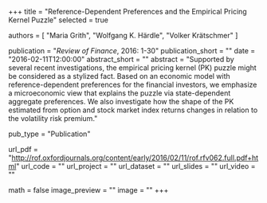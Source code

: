 +++
title = "Reference-Dependent Preferences and the Empirical Pricing Kernel Puzzle"
selected = true

authors = [
  "Maria Grith",
  "Wolfgang K. Härdle",
  "Volker Krätschmer"
]

publication = "*Review of Finance*, 2016: 1-30"
publication_short = ""
date = "2016-02-11T12:00:00"
abstract_short = ""
abstract = "Supported by several recent investigations, the empirical pricing kernel (PK) puzzle might be considered as a stylized fact. Based on an economic model with reference-dependent preferences for the financial investors, we emphasize a microeconomic view that explains the puzzle via state-dependent aggregate preferences. We also investigate how the shape of the PK estimated from option and stock market index returns changes in relation to the volatility risk premium."

pub_type = "Publication"

url_pdf = "http://rof.oxfordjournals.org/content/early/2016/02/11/rof.rfv062.full.pdf+html"
url_code = ""
url_project = ""
url_dataset = ""
url_slides = ""
url_video = ""

math = false
image_preview = ""
image = ""
+++
